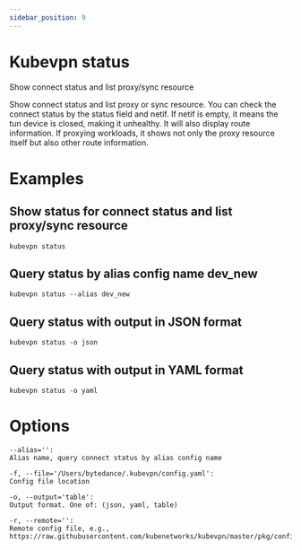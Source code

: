 ```yaml
---
sidebar_position: 9
---
```


# Kubevpn status

Show connect status and list proxy/sync resource

Show connect status and list proxy or sync resource. You can check the connect status by the status field and netif. If
netif is empty, it means the tun device is closed, making it unhealthy. It will also display route information. If
proxying workloads, it shows not only the proxy resource itself but also other route information.

# Examples

## Show status for connect status and list proxy/sync resource

```shell
kubevpn status
```

## Query status by alias config name dev_new

```shell
kubevpn status --alias dev_new
```

## Query status with output in JSON format

```shell
kubevpn status -o json
```

## Query status with output in YAML format

```shell
kubevpn status -o yaml
```

# Options

```text
--alias='':
Alias name, query connect status by alias config name

-f, --file='/Users/bytedance/.kubevpn/config.yaml':
Config file location

-o, --output='table':
Output format. One of: (json, yaml, table)

-r, --remote='':
Remote config file, e.g., https://raw.githubusercontent.com/kubenetworks/kubevpn/master/pkg/config/config.yaml
```